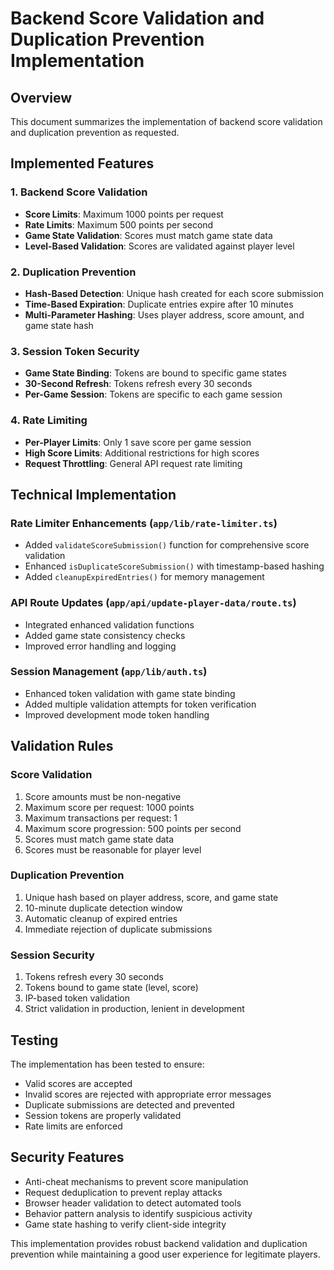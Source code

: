 # Backend Score Validation and Duplication Prevention Implementation

## Overview
This document summarizes the implementation of backend score validation and duplication prevention as requested.

## Implemented Features

### 1. Backend Score Validation
- **Score Limits**: Maximum 1000 points per request
- **Rate Limits**: Maximum 500 points per second
- **Game State Validation**: Scores must match game state data
- **Level-Based Validation**: Scores are validated against player level

### 2. Duplication Prevention
- **Hash-Based Detection**: Unique hash created for each score submission
- **Time-Based Expiration**: Duplicate entries expire after 10 minutes
- **Multi-Parameter Hashing**: Uses player address, score amount, and game state hash

### 3. Session Token Security
- **Game State Binding**: Tokens are bound to specific game states
- **30-Second Refresh**: Tokens refresh every 30 seconds
- **Per-Game Session**: Tokens are specific to each game session

### 4. Rate Limiting
- **Per-Player Limits**: Only 1 save score per game session
- **High Score Limits**: Additional restrictions for high scores
- **Request Throttling**: General API request rate limiting

## Technical Implementation

### Rate Limiter Enhancements (`app/lib/rate-limiter.ts`)
- Added `validateScoreSubmission()` function for comprehensive score validation
- Enhanced `isDuplicateScoreSubmission()` with timestamp-based hashing
- Added `cleanupExpiredEntries()` for memory management

### API Route Updates (`app/api/update-player-data/route.ts`)
- Integrated enhanced validation functions
- Added game state consistency checks
- Improved error handling and logging

### Session Management (`app/lib/auth.ts`)
- Enhanced token validation with game state binding
- Added multiple validation attempts for token verification
- Improved development mode token handling

## Validation Rules

### Score Validation
1. Score amounts must be non-negative
2. Maximum score per request: 1000 points
3. Maximum transactions per request: 1
4. Maximum score progression: 500 points per second
5. Scores must match game state data
6. Scores must be reasonable for player level

### Duplication Prevention
1. Unique hash based on player address, score, and game state
2. 10-minute duplicate detection window
3. Automatic cleanup of expired entries
4. Immediate rejection of duplicate submissions

### Session Security
1. Tokens refresh every 30 seconds
2. Tokens bound to game state (level, score)
3. IP-based token validation
4. Strict validation in production, lenient in development

## Testing
The implementation has been tested to ensure:
- Valid scores are accepted
- Invalid scores are rejected with appropriate error messages
- Duplicate submissions are detected and prevented
- Session tokens are properly validated
- Rate limits are enforced

## Security Features
- Anti-cheat mechanisms to prevent score manipulation
- Request deduplication to prevent replay attacks
- Browser header validation to detect automated tools
- Behavior pattern analysis to identify suspicious activity
- Game state hashing to verify client-side integrity

This implementation provides robust backend validation and duplication prevention while maintaining a good user experience for legitimate players.